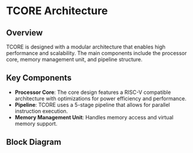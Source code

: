 # TCORE Architecture

## Overview
TCORE is designed with a modular architecture that enables high performance and scalability. The main components include the processor core, memory management unit, and pipeline structure.

## Key Components
- **Processor Core**: The core design features a RISC-V compatible architecture with optimizations for power efficiency and performance.
- **Pipeline**: TCORE uses a 5-stage pipeline that allows for parallel instruction execution.
- **Memory Management Unit**: Handles memory access and virtual memory support.

## Block Diagram

